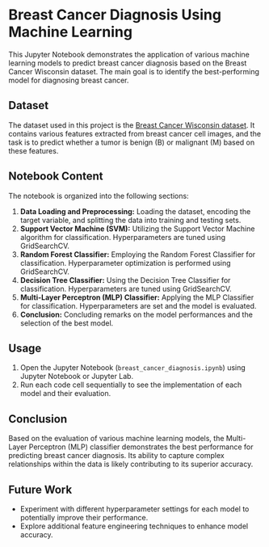 # Breast Cancer Diagnosis Using Machine Learning

This Jupyter Notebook demonstrates the application of various machine learning models to predict breast cancer diagnosis based on the Breast Cancer Wisconsin dataset. The main goal is to identify the best-performing model for diagnosing breast cancer.

## Dataset

The dataset used in this project is the [Breast Cancer Wisconsin dataset](https://raw.githubusercontent.com/1SJulioS1/Machine_learning/main/Datasets/Datasets/Breast%20cancer%20Wisconsin/breast-cancer.csv). It contains various features extracted from breast cancer cell images, and the task is to predict whether a tumor is benign (B) or malignant (M) based on these features.

## Notebook Content

The notebook is organized into the following sections:

1. **Data Loading and Preprocessing:** Loading the dataset, encoding the target variable, and splitting the data into training and testing sets.
2. **Support Vector Machine (SVM):** Utilizing the Support Vector Machine algorithm for classification. Hyperparameters are tuned using GridSearchCV.
3. **Random Forest Classifier:** Employing the Random Forest Classifier for classification. Hyperparameter optimization is performed using GridSearchCV.
4. **Decision Tree Classifier:** Using the Decision Tree Classifier for classification. Hyperparameters are tuned using GridSearchCV.
5. **Multi-Layer Perceptron (MLP) Classifier:** Applying the MLP Classifier for classification. Hyperparameters are set and the model is evaluated.
6. **Conclusion:** Concluding remarks on the model performances and the selection of the best model.

## Usage

1. Open the Jupyter Notebook (`breast_cancer_diagnosis.ipynb`) using Jupyter Notebook or Jupyter Lab.
2. Run each code cell sequentially to see the implementation of each model and their evaluation.

## Conclusion

Based on the evaluation of various machine learning models, the Multi-Layer Perceptron (MLP) classifier demonstrates the best performance for predicting breast cancer diagnosis. Its ability to capture complex relationships within the data is likely contributing to its superior accuracy.

## Future Work

- Experiment with different hyperparameter settings for each model to potentially improve their performance.
- Explore additional feature engineering techniques to enhance model accuracy.

